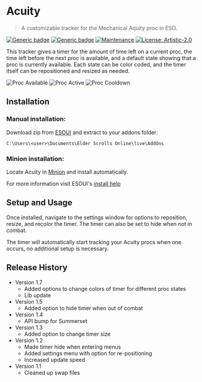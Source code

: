 # Acuity
> A customizable tracker for the Mechanical Aquity proc in ESO.

[![Generic badge](https://img.shields.io/badge/Download-ESOUI-blue.svg)](http://www.esoui.com/downloads/info1950-Acuity.html)
[![Generic badge](https://img.shields.io/badge/Version-1.7-green.svg)](https://github.com/Wheel5/Acuity/new/master?readme=1#release-history)
[![Maintenance](https://img.shields.io/badge/Maintained%3F-yes-green.svg)](https://github.com/Wheel5/Acuity/graphs/commit-activity)
[![License: Artistic-2.0](https://img.shields.io/badge/License-Artistic%202.0-0298c3.svg)](https://opensource.org/licenses/Artistic-2.0)

This tracker gives a timer for the amount of time left on a current proc, the time left before the next proc is available, and a default state showing that a proc is currently available. Each state can be color coded, and the timer itself can be repositioned and resized as needed.

![Proc Available](http://cdn-eso.mmoui.com/preview/pvw6748.png) ![Proc Active](http://cdn-eso.mmoui.com/preview/pvw6749.png) ![Proc Cooldown](http://cdn-eso.mmoui.com/preview/pvw6750.png)

## Installation
### Manual installation:

Download zip from [ESOUI](http://www.esoui.com/downloads/info1950-Acuity.html) and extract to your addons folder:

`C:\Users\<user>\Documents\Elder Scrolls Online\live\AddOns`

### Minion installation:

Locate Acuity in [Minion](https://minion.mmoui.com/) and install automatically.

For more information visit ESOUI's [install help](http://www.esoui.com/forums/faq.php?faq=install#faq_howto_install)

## Setup and Usage
Once installed, navigate to the settings window for options to reposition, resize, and recolor the timer. The timer can also be set to hide when not in combat.

The timer will automatically start tracking your Acuity procs when one occurs, no additional setup is necessary.

## Release History
* Version 1.7
  * Added options to change colors of timer for different proc states
  * Lib update
* Version 1.5
  * Added option to hide timer when out of combat
* Version 1.4
  * API bump for Summerset
* Version 1.3
  * Added option to change timer size
* Version 1.2
  * Made timer hide when entering menus
  * Added settings menu with option for re-positioning
  * Increased update speed
* Version 1.1
  * Cleaned up swap files
